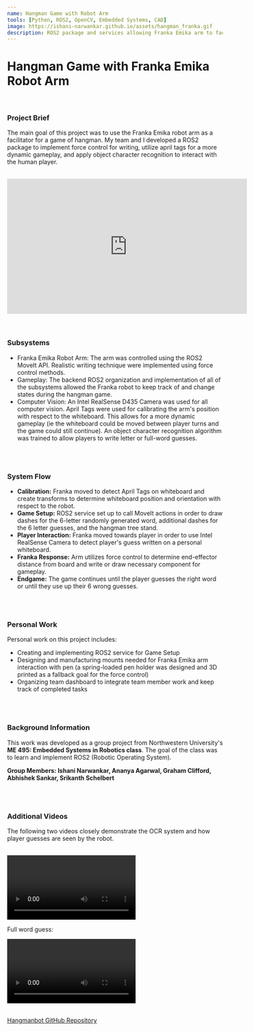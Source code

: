 ```yaml
---
name: Hangman Game with Robot Arm
tools: [Python, ROS2, OpenCV, Embedded Systems, CAD]
image: https://ishani-narwankar.github.io/assets/hangman_franka.gif
description: ROS2 package and services allowing Franka Emika arm to facilitate a game of hangman with a human player.
---
```


# Hangman Game with Franka Emika Robot Arm
<br>

### **Project Brief**
The main goal of this project was to use the Franka Emika robot arm as a facilitator for a game of hangman. My team and I developed a ROS2 package to implement force control for writing, utilize april tags for a more dynamic gameplay, and apply object character recognition to interact with the human player. 
<br>
<br>
<center><iframe width="560" height="315" src="https://www.youtube.com/embed/tPG9MygONDw?si=8R5erDGjVC5_ZGkQ" title="YouTube video player" frameborder="0" allow="accelerometer; autoplay; clipboard-write; encrypted-media; gyroscope; picture-in-picture; web-share" allowfullscreen></iframe></center>

<br>
<br>

### **Subsystems**
- Franka Emika Robot Arm: The arm was controlled using the ROS2 MoveIt API. Realistic writing technique were implemented using force control methods. 
- Gameplay: The backend ROS2 organization and implementation of all of the subsystems allowed the Franka robot to keep track of and change states during the hangman game.
- Computer Vision: An Intel RealSense D435 Camera was used for all computer vision. April Tags were used for calibrating the arm's position with respect to the whiteboard. This allows for a more dynamic gameplay (ie the whiteboard could be moved between player turns and the game could still continue). An object character recognition algorithm was trained to allow players to write letter or full-word guesses.
<br>
<br>

### **System Flow**
- **Calibration:** Franka moved to detect April Tags on whiteboard and create transforms to determine whiteboard position and orientation with respect to the robot.
- **Game Setup:** ROS2 service set up to call MoveIt actions in order to draw dashes for the 6-letter randomly generated word, additional dashes for the 6 letter guesses, and the hangman tree stand.
- **Player Interaction:** Franka moved towards player in order to use Intel RealSense Camera to detect player's guess written on a personal whiteboard.
- **Franka Response:** Arm utilizes force control to determine end-effector distance from board and write or draw necessary component for gameplay.
- **Endgame:** The game continues until the player guesses the right word or until they use up their 6 wrong guesses.
<br>
<br>

### **Personal Work**
Personal work on this project includes:
- Creating and implementing ROS2 service for Game Setup
- Designing and manufacturing mounts needed for Franka Emika arm interaction with pen (a spring-loaded pen holder was designed and 3D printed as a fallback goal for the force control)
- Organizing team dashboard to integrate team member work and keep track of completed tasks
<br>
<br>

### **Background Information**
This work was developed as a group project from Northwestern University's **ME 495: Embedded Systems in Robotics class**. The goal of the class was to learn and implement ROS2 (Robotic Operating System).

**Group Members: Ishani Narwankar, Ananya Agarwal, Graham Clifford, Abhishek Sankar, Srikanth Schelbert**

<br>
<br>

### **Additional Videos**
The following two videos closely demonstrate the OCR system and how player guesses are seen by the robot.
<br>
<br>


<video src="../assets/hm_single_letter.mp4" controls title="Single Letter Guess:"></video>



Full word guess:


<video src="../assets/hm_full_word.mp4" controls title="Full Word Guess:"></video>



<br>
<a href="https://github.com/ishani-narwankar/hangman-with-franka">Hangmanbot GitHub Repository</a>
